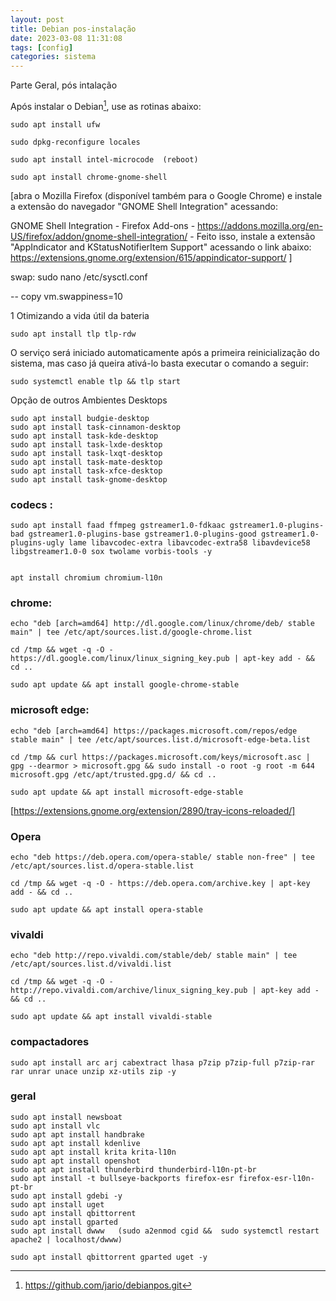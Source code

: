 ```yaml
---
layout: post
title: Debian pos-instalação
date: 2023-03-08 11:31:08 
tags: [config]
categories: sistema
---  
```

Parte Geral, pós intalação 

Após instalar o Debian[^1], use as rotinas abaixo:

	sudo apt install ufw

	sudo dpkg-reconfigure locales

	sudo apt install intel-microcode  (reboot)

	sudo apt install chrome-gnome-shell

[abra o Mozilla Firefox (disponível também para o Google Chrome) e instale a extensão do navegador "GNOME Shell Integration" acessando:

  GNOME Shell Integration - Firefox Add-ons - https://addons.mozilla.org/en-US/firefox/addon/gnome-shell-integration/ - Feito isso, instale a extensão "AppIndicator and KStatusNotifierItem Support" acessando o link abaixo:   https://extensions.gnome.org/extension/615/appindicator-support/  ]


swap:
	sudo nano /etc/sysctl.conf

-- copy  vm.swappiness=10


1 Otimizando a vida útil da bateria

	sudo apt install tlp tlp-rdw

 O serviço será iniciado automaticamente após a primeira reinicialização do sistema, mas caso já queira ativá-lo basta executar o comando a seguir:

	sudo systemctl enable tlp && tlp start

Opção de outros Ambientes Desktops

	sudo apt install budgie-desktop
	sudo apt install task-cinnamon-desktop
	sudo apt install task-kde-desktop
	sudo apt install task-lxde-desktop
	sudo apt install task-lxqt-desktop
	sudo apt install task-mate-desktop
	sudo apt install task-xfce-desktop
	sudo apt install task-gnome-desktop

### codecs :

	sudo apt install faad ffmpeg gstreamer1.0-fdkaac gstreamer1.0-plugins-bad gstreamer1.0-plugins-base gstreamer1.0-plugins-good gstreamer1.0-plugins-ugly lame libavcodec-extra libavcodec-extra58 libavdevice58 libgstreamer1.0-0 sox twolame vorbis-tools -y


	apt install chromium chromium-l10n

### chrome: 
	echo "deb [arch=amd64] http://dl.google.com/linux/chrome/deb/ stable main" | tee /etc/apt/sources.list.d/google-chrome.list

	cd /tmp && wget -q -O - https://dl.google.com/linux/linux_signing_key.pub | apt-key add - && cd ..

	sudo apt update && apt install google-chrome-stable


###  microsoft edge:

	echo "deb [arch=amd64] https://packages.microsoft.com/repos/edge stable main" | tee /etc/apt/sources.list.d/microsoft-edge-beta.list

	cd /tmp && curl https://packages.microsoft.com/keys/microsoft.asc | gpg --dearmor > microsoft.gpg && sudo install -o root -g root -m 644 microsoft.gpg /etc/apt/trusted.gpg.d/ && cd ..

	sudo apt update && apt install microsoft-edge-stable

[https://extensions.gnome.org/extension/2890/tray-icons-reloaded/] 

### Opera

	echo "deb https://deb.opera.com/opera-stable/ stable non-free" | tee /etc/apt/sources.list.d/opera-stable.list

	cd /tmp && wget -q -O - https://deb.opera.com/archive.key | apt-key add - && cd ..

	sudo apt update && apt install opera-stable

### vivaldi
	echo "deb http://repo.vivaldi.com/stable/deb/ stable main" | tee /etc/apt/sources.list.d/vivaldi.list

	cd /tmp && wget -q -O - http://repo.vivaldi.com/archive/linux_signing_key.pub | apt-key add - && cd ..

	sudo apt update && apt install vivaldi-stable

### compactadores

	sudo apt install arc arj cabextract lhasa p7zip p7zip-full p7zip-rar rar unrar unace unzip xz-utils zip -y

### geral

	sudo apt install newsboat
	sudo apt install vlc
	sudo apt apt install handbrake
	sudo apt apt install kdenlive
	sudo apt apt install krita krita-l10n
	sudo apt apt install openshot
	sudo apt apt install thunderbird thunderbird-l10n-pt-br
	sudo apt install -t bullseye-backports firefox-esr firefox-esr-l10n-pt-br 
	sudo apt install gdebi -y
	sudo apt install uget
	sudo apt install qbittorrent
	sudo apt install gparted
	sudo apt install dwww   (sudo a2enmod cgid &&  sudo systemctl restart apache2 | localhost/dwww)

	sudo apt install qbittorrent gparted uget -y



[^1]: https://github.com/jario/debianpos.git


